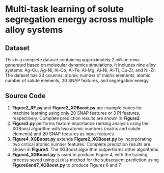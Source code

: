 # Multi-task learning of solute segregation energy across multiple alloy systems

## Dataset  
This is a complete dataset containing approximately 2 million rows generated based on molecular dynamics simulations. It includes nine alloy systems: Ag-Cu, Ag-Ni, Al-Co, Al-Fe, Al-Mg, Al-Ni, Al-Ti, Cu-Zr, and Ni-Zr. The dataset has 23 columns: atomic number of matrix elements, atomic number of solute elements, 20 SNAP features, and segregation energy.

## Source Code  
1. **Figure2_RF.py** and **Figure2_XGBoost.py** are example codes for machine learning using only 20 SNAP features or 3 PI features, respectively. Complete prediction results are shown in **Figure2**.  
2. **Figure3.py** performs feature importance ranking analysis using the XGBoost algorithm with two atomic numbers (matrix and solute elements) and 20 SNAP features as input features.  
3. **Figure4_XGBoost.py** extends **Figure2_XGBoost.py** by incorporating two critical atomic number features. Complete prediction results are shown in **Figure4**. The XGBoost algorithm outperforms other algorithms.  
4. **Figure4_XGBoost.py** is used to produce Figure 4, with the training process saved using `pickle` method for the subsequent prediction using **Figure6and7_XGBoost.py** to produce Figures 6 and 7. 